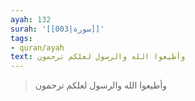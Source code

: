 ```yaml
---
ayah: 132
surah: '[[003|سورة]]'
tags:
- quran/ayah
text: وأطيعوا الله والرسول لعلكم ترحمون
---
```

> وأطيعوا الله والرسول لعلكم ترحمون
